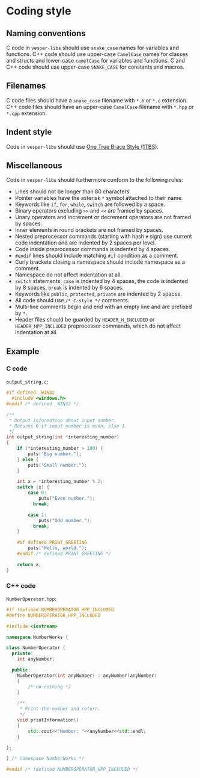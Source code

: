 
# Coding style

## Naming conventions

C code in `vesper-libs` should use `snake_case` names for variables and
functions.
C++ code should use upper-case `CamelCase` names for classes and
structs and lower-case `camelCase` for variables and functions.
C and C++ code should use upper-case `SNAKE_CASE` for constants and macros.

## Filenames

C code files should have a `snake_case` filename with `*.h` or `*.c` extension.
C++ code files should have an upper-case `CamelCase` filename with `*.hpp` or
`*.cpp` extension.

## Indent style

Code in `vesper-libs` should use [One True Brace Style (1TBS)][1TBS_link].

[1TBS_link]:
http://en.wikipedia.org/wiki/Indent_style#Variant:_1TBS

## Miscellaneous

Code in `vesper-libs` should furthermore conform to the following rules:

* Lines should not be longer than 80 characters.
* Pointer variables have the asterisk `*` symbol attached to their name.
* Keywords like `if`, `for`, `while`, `switch` are followed by a space.
* Binary operators excluding `>>` and `<<` are framed by spaces.
* Unary operators and increment or decrement operators are not framed by spaces.
* Inner elements in round brackets are not framed by spaces.
* Nested preprocessor commands (starting with hash `#` sign) use current code
  indentation and are indented by 2 spaces per level.
* Code inside preprocessor commands is indented by 4 spaces.
* `#endif` lines should include matching `#if` condition as a comment.
* Curly brackets closing a namespace should include namespace as a comment.
* Namespace do not affect indentation at all.
* `switch` statements: `case` is indented by 4 spaces, the code is indented by 8
  spaces, `break` is indented by 6 spaces.
* Keywords like `public`, `protected`, `private` are indented by 2 spaces.
* All code should use `/* C-style */` comments.
* Multi-line comments begin and end with an empty line and are prefixed by `*`.
* Header files should be guarded by `HEADER_H_INCLUDED` or `HEADER_HPP_INCLUDED`
  preprocessor commands, which do not affect indentation at all.

## Example

### C code

`output_string.c`:

```C
#if defined _WIN32
  #include <windows.h>
#endif /* defined _WIN32 */

/**
 * Output information about input number.
 * Returns 0 if input number is even, else 1.
 */
int output_string(int *interesting_number)
{
    if (*interesting_number > 100) {
        puts("Big number.");
    } else {
        puts("Small number.");
    }

    int x = *interesting_number % 2;
    switch (x) {
        case 0:
            puts("Even number.");
          break;

        case 1:
            puts("Odd number.");
          break;
    }

    #if defined PRINT_GREETING
        puts("Hello, world.");
    #endif /* defined PRINT_GREETING */

    return x;
}
```

### C++ code

`NumberOperator.hpp`:

```C++
#if !defined NUMBEROPERATOR_HPP_INCLUDED
#define NUMBEROPERATOR_HPP_INCLUDED

#include <iostream>

namespace NumberWorks {

class NumberOperator {
  private:
    int anyNumber;

  public:
    NumberOperator(int anyNumber) : anyNumber(anyNumber)
    {
        /* do nothing */
    }

    /**
     * Print the number and return.
     */
    void printInformation()
    {
        std::cout<<"Number: "<<anyNumber<<std::endl;
    }

};

} /* namespace NumberWorks */

#endif /* !defined NUMBEROPERATOR_HPP_INCLUDED */
```
